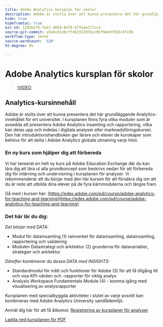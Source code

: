 ```yaml
---
title: Adobe Analytics kursplan för skolor
description: Adobe är stolta över att kunna presentera det här grundläggande Analytics-innehållet för ert universitet. I kursplanen finns fyra olika moduler som är avsedda att presentera Adobe Analytics insamling och rapportering, vilka kan delas upp och indelas i digitala analyser eller marknadsföringskurser. Den här introduktionshandboken ger lärare och elever de kunskaper som behövs för att delta i Adobe Analytics globala utmaning varje höst.
hide: true
hidefromtoc: true
exl-id: 1202b1f6-fa41-465d-8e76-b7feae217cce
source-git-commit: a5e8cb510cff46332297bcc95f94e9792dc4fc88
workflow-type: tm+mt
source-wordcount: '320'
ht-degree: 0%

---
```


# Adobe Analytics kursplan för skolor

>[!VIDEO](https://video.tv.adobe.com/v/334350/?quality=12&learn=on)

## Analytics-kursinnehåll

Adobe är stolta över att kunna presentera det här grundläggande Analytics-innehållet för ert universitet. I kursplanen finns fyra olika moduler som är avsedda att presentera Adobe Analytics insamling och rapportering, vilka kan delas upp och indelas i digitala analyser eller marknadsföringskurser. Den här introduktionshandboken ger lärare och elever de kunskaper som behövs för att delta i Adobe Analytics globala utmaning varje höst.

### En ny kurs som hjälper dig att förbereda

Vi har lanserat en helt ny kurs på Adobe Education Exchange där du kan lära dig att lära ut alla grundkoncept som beskrivs nedan för att förbereda dig för inlärning och undervisning i kursplanen för analyser. Vi rekommenderar att du börjar med den här kursen för att försäkra dig om att du är redo att utbilda dina elever på de fyra kärnmodulerna och längre fram.

Gå med i kursen här: [https://edex.adobe.com/pd/course/adobe-analytics-for-teaching-and-learning](https://edex.adobe.com/pd/course/adobe-analytics-for-teaching-and-learning)

### Det här lär du dig:

*Det börjar med DATA:*

* Modul för datainsamling (1) ramverket för datainsamling, datainsamling, rapportering och validering
* Modulen Datastrategi och arkitektur (2) grunderna för datavariabler, strategier och arkitektur

*Därefter kombinerar du dessa DATA med INSIGHTS:*

* Standardmodul för mått och funktioner för Adobe (3) för att få tillgång till och visa KPI-värden och -rapporter för viktig analys
* Analysis Workspace Fundamentals Module (4) - komma igång med visualisering av analysrapporter

Kursplanen med specialbyggda aktiviteter i slutet av varje avsnitt kan kombineras med Adobe Analytics University sandlådemiljö.

Anmäl dig här för att få åtkomst: [Registrering av kursplaner för analyser](https://experienceleague.adobe.com/landing/analytics-university/)

[Ladda ned kursplanen för PDF](assets/Adobe-Analytics-Curriculum_2021.pdf)
